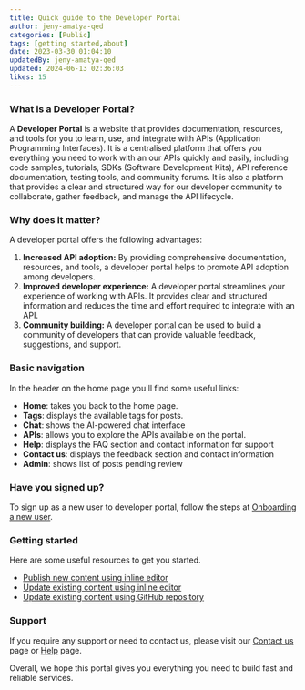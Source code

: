 ```yaml
---
title: Quick guide to the Developer Portal
author: jeny-amatya-qed
categories: [Public]
tags: [getting started,about]
date: 2023-03-30 01:04:10 
updatedBy: jeny-amatya-qed
updated: 2024-06-13 02:36:03 
likes: 15
---
```


### What is a Developer Portal?

A **Developer Portal** is a website that provides documentation, resources, and tools for you to learn, use, and integrate with APIs (Application Programming Interfaces). It is a centralised platform that offers you everything you need to work with an our APIs quickly and easily, including code samples, tutorials, SDKs (Software Development Kits), API reference documentation, testing tools, and community forums. It is also a platform that provides a clear and structured way for our developer community to collaborate, gather feedback, and manage the API lifecycle.

### Why does it matter?

A developer portal offers the following advantages:

1. **Increased API adoption:** By providing comprehensive documentation, resources, and tools, a developer portal helps to promote API adoption among developers.
2. **Improved developer experience:** A developer portal streamlines your experience of working with APIs. It provides clear and structured information and reduces the time and effort required to integrate with an API.
3. **Community building:** A developer portal can be used to build a community of developers that can provide valuable feedback, suggestions, and support.

### Basic navigation

In the header on the home page you'll find some useful links:

* **Home**: takes you back to the home page.
* **Tags**: displays the available tags for posts.
* **Chat**: shows the AI-powered chat interface
* **APIs**: allows you to explore the APIs available on the portal.
* **Help**: displays the FAQ section and contact information for support
* **Contact us**: displays the feedback section and contact information
* **Admin**: shows list of posts pending review

### Have you signed up?

To sign up as a new user to developer portal, follow the steps at [Onboarding a new user](/public/Onboarding-a-new-user-in-Developer-Portal/).

### Getting started
Here are some useful resources to get you started.
* [Publish new content using inline editor ](/public/How-to-add-a-new-post-using-the-inline-editing-tool/)
* [Update existing content using inline editor](/public/How-to-edit-an-existing-post-in-Developer-Portal/)
* [Update existing content using GitHub repository](/public/How-to-edit-a-post-using-GitHub-repository/)

### Support
If you require any support or need to contact us, please visit our [Contact us](/contact-us/) page or [Help](/help/) page.

Overall, we hope this portal gives you everything you need to build fast and reliable services.